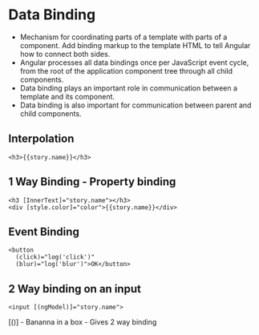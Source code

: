 # Data Binding

- Mechanism for coordinating parts of a template with parts of a component. Add binding markup to the template HTML to tell Angular how to connect both sides.
- Angular processes all data bindings once per JavaScript event cycle, from the root of the application component tree through all child components.
- Data binding plays an important role in communication between a template and its component.
- Data binding is also important for communication between parent and child components.

## Interpolation

`<h3>{{story.name}}</h3>`

## 1 Way Binding - Property binding

```angular
<h3 [InnerText]="story.name"></h3>
<div [style.color]="color">{{story.name}}</div>
```

## Event Binding

```angular
<button
  (click)="log('click')"
  (blur)="log('blur')">OK</button>
```

## 2 Way binding on an input

```angular
<input [(ngModel)]="story.name">
```

[()] - Bananna in a box - Gives 2 way binding
